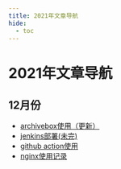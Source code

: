 ```yaml
---
title: 2021年文章导航
hide:
  - toc
---
```


# 2021年文章导航

## 12月份

- [archivebox使用（更新）](12/archivebox.md)
- [jenkins部署(未完)](12/jenkins.md)
- [github action使用](12/github_action.md)
- [nginx使用记录](12/nginx_record.md)